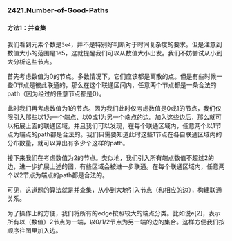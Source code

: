 ### 2421.Number-of-Good-Paths

#### 方法1：并查集
我们看到元素个数是`3e4`，并不是特别好判断对于时间复杂度的要求。但是注意到数值大小的范围是1e5，这就提醒我们可以从数值大小出发。我们不妨尝试从小到大分析这些节点。

首先考虑数值为0的节点。多数情况下，它们应该都是离散的点。但是有些时候一些0节点是彼此联通的，那么在这个联通区间内，任意两个节点都是一条合法的path（因为经过的任意节点都是0）。

此时我们再考虑数值为1的节点。因为我们此时仅考虑数值是0或1的节点，我们仅限引入那些以1为一个端点、以0或1为另一个端点的边。加入这些边后，那么就可以拓展上面的联通区域。并且我们可以发现，在每个联通区域内，任意两个以1节点为端点的path都是合法的。我们只需要知道此时这些1节点在各自联通区域内的分布数量，就可以算出有多少个这样的path。

接下来我们在考虑数值为2的节点。类似地，我们引入所有端点数值不超过2的边，进一步扩展上述的图，有些区域会被进一步联通。在每个联通区域内，任意两个以2节点为端点的path都是合法的。

可见，这道题的算法就是并查集，从小到大地引入节点（和相应的边），构建联通关系。

为了操作上的方便，我们将所有的edge按照较大的端点分类。比如说e[2]，表示所有以（数值）2节点为一端，以0/1/2节点为另一端的边的集合。这样方便我们按顺序往图里加入边。
